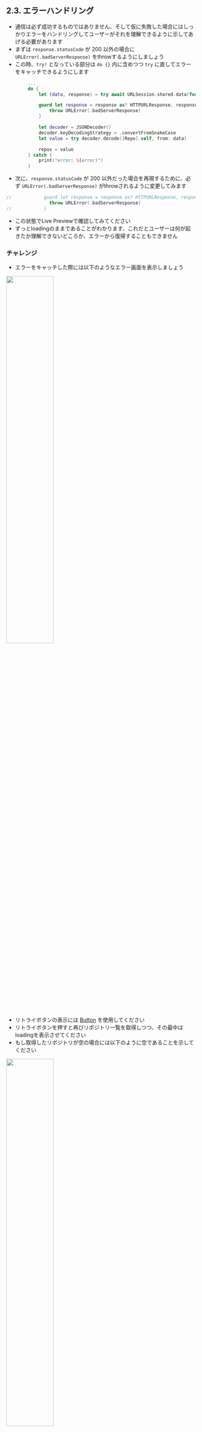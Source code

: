 ## 2.3. エラーハンドリング
- 通信は必ず成功するものではありません、そして仮に失敗した場合にはしっかりエラーをハンドリングしてユーザーがそれを理解できるように示してあげる必要があります
- まずは `response.statusCode` が 200 以外の場合に `URLError(.badServerResponse)` をthrowするようにしましょう
- この時、`try!` となっている部分は `do {}` 内に含めつつ `try` に直してエラーをキャッチできるようにします

```swift
        ...
        do {
            let (data, response) = try await URLSession.shared.data(for: urlRequest)

            guard let response = response as? HTTPURLResponse, response.statusCode == 200 else {
                throw URLError(.badServerResponse)
            }

            let decoder = JSONDecoder()
            decoder.keyDecodingStrategy = .convertFromSnakeCase
            let value = try decoder.decode([Repo].self, from: data)

            repos = value
        } catch {
            print("error: \(error)")
        }
```
- 次に、`response.statusCode` が 200 以外だった場合を再現するために、必ず `URLError(.badServerResponse)` がthrowされるように変更してみます
```swift
//            guard let response = response as? HTTPURLResponse, response.statusCode == 200 else {
                throw URLError(.badServerResponse)
//            }
```
- この状態でLive Previewで確認してみてください
- ずっとloadingのままであることがわかります、これだとユーザーは何が起きたか理解できないどころか、エラーから復帰することもできません

### チャレンジ
- エラーをキャッチした際には以下のようなエラー画面を表示しましょう
<img src="https://user-images.githubusercontent.com/8536870/115537014-5869e200-a2d5-11eb-976b-ca4612adfba7.png" width=50%>

- リトライボタンの表示には [Button](https://developer.apple.com/documentation/swiftui/button) を使用してください
- リトライボタンを押すと再びリポジトリ一覧を取得しつつ、その最中はloadingを表示させてください
- もし取得したリポジトリが空の場合には以下のように空であることを示してください

<img src="https://user-images.githubusercontent.com/8536870/115537090-6e77a280-a2d5-11eb-801a-03e8b99fc87d.png" width=50%>

<details>
    <summary>解説</summary>

まずはキャッチしたエラーをViewに反映させるために、@Publishedでエラーを監視できるようにしましょう

```swift
@MainActor   
class ReposStore: ObservableObject {
    @Published private(set) var repos = [Repo]()
    @Published private(set) var error: Error? = nil

    func loadRepos() {
        ...
        do {
            ...
        } catch {
            self.error = error
        }
    }
}            
```

次に、この公開されたエラーをList側で監視します

```swift
struct RepoListView: View {
    ...
    var body: some View {
        NavigationView {
            if reposStore.error != nil {
                VStack {
                    Group {
                        Image("GitHubMark")
                        Text("Failed to load repositories")
                            .padding(.top, 4)
                    }
                    .foregroundColor(.black)
                    .opacity(0.4)
                    Button(
                        action: {
                            Task {
                                await reposStore.loadRepos() // リトライボタンをタップしたときに再度リクエストを投げる
                            }
                        },
                        label: {
                            Text("Retry")
                                .fontWeight(.bold)
                        }
                    )
                    .padding(.top, 8)
                }
            } else {
                if reposStore.repos.isEmpty {
                    ...
```

次に、読み込み中を表現できるようにします <br>
現状はreposが空の場合を読み込み中と判定してしまっているので、別途@Publishedで読み込み中を監視できるようにしてあげる必要があります

```swift
@MainActor   
class ReposStore: ObservableObject {
    @Published private(set) var repos = [Repo]()
    @Published private(set) var error: Error? = nil
    @Published private(set) var isLoading: Bool = false

    func loadRepos() {
        ...
        isLoading = true
            
        do {
            ...
            repos = value
            isLoading = false
        } catch {
            self.error = error
            isLoading = false
        }
    }
}            
```

あとはこれをList側で監視してあげます

```swift
struct RepoListView: View {
    ...
    var body: some View {
        NavigationView {
            if reposStore.error != nil {
                ...
            } else {
                if reposStore.isLoading {
                    ProgressView("loading...")
                } else {
                    if reposStore.repos.isEmpty {
                        Text("No repositories")
                            .fontWeight(.bold)
                    } else {
                        List(reposStore.repos) {...}
                        .navigationTitle("Repositories")
                    }
                }
            }
        }
    }
```

(reposに空配列(<code>[]</code>)を代入して一度Live Previewで表示確認してみましょう)

現状だと、エラー画面や空画面でナビゲーションが表示されていません <br>
これを解消するためにはそれぞれの画面に対応するViewに対して <code>.navigationTitle("Repositories")</code> を呼び出してあげると良さそうですが、同じ記述を3箇所書くのはなかなか悪いコードのにおいがします

そんな時は [Group](https://developer.apple.com/documentation/swiftui/group) を使って複数のViewを一つにまとめて一括でmodifierを付与してあげましょう

```swift
    var body: some View {
        NavigationView {
            Group {
                if reposStore.error != nil {
                    ...   
                } else {
                    if reposStore.isLoading {
                        ...
                    } else {
                        if reposStore.repos.isEmpty {
                            ...
                        } else {
                            List(reposStore.repos) {...}
                        }
                    }
                }
            }
            .navigationTitle("Repositories")
        }
```

さて、振り返ってみてみると、Repoの配列を読み込むという状態を表現するためだけに@Publishedなpropertyが3つも定義されてしまいました

これを1つのpropertyのみで表現できるように改善してみます

そのためには、読み込み中の状態を表現できる型として <code>Stateful</code> というものを定義します

```swift
enum Stateful<Value> {
    case idle // まだデータを取得しにいっていない
    case loading // 読み込み中
    case failed(Error) // 読み込み失敗、遭遇したエラーを保持
    case loaded(Value) // 読み込み完了、読み込まれたデータを保持
}
```

このStatefulを駆使して3つあった@Publishedを1つにしていきます

```swift
@MainActor
class ReposStore: ObservableObject {
    @Published private(set) var state: Stateful<[Repo]> = .idle

    func loadRepos() {
        ...
        state = .loading

        do {
            let (data, response) = try await URLSession.shared.data(for: urlRequest)

            guard let response = response as? HTTPURLResponse, response.statusCode == 200 else {
                throw URLError(.badServerResponse)
            }

            let decoder = JSONDecoder()
            decoder.keyDecodingStrategy = .convertFromSnakeCase
            let value = try decoder.decode([Repo].self, from: data)

            state = .loaded(value)
        } catch {
            state = .failed(error)
        }
    }
}

struct RepoListView: View {
    ...
    var body: some View {
        NavigationView {
            Group {
                switch reposStore.state {
                case .idle, .loading:
                    ProgressView("loading...")
                case .loaded([]):
                    Text("No repositories")
                    ...
                case let .loaded(repos):
                    List(repos) {...}                        
                case .failed:
                    ...
                }
            }
            .navigationTitle("Repositories")
        }
        ...
    }
}
```

このように、型を工夫して必要なpropertyを最小限にすることができると、コードの可読性および保守性を大幅に上げることができます <br>
最初から一発で理想のコードを書くことは難しいので、一度動くコードを一通りかけたら見直して改善できる余地がないかを検討する癖をつけておきましょう

</details>

### 前セッションとのDiff
[session-2.2..session-2.3](https://github.com/mixigroup/ios-swiftui-training/compare/session-2.2..session-2.3)

## Next
[3.1. MVVMアーキテクチャ](https://github.com/mixigroup/ios-swiftui-training/tree/session-3.1)
